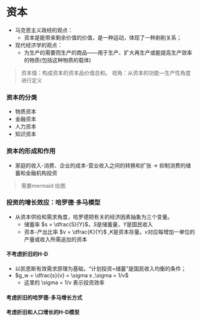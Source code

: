 # 资本

- 马克思主义政经的观点：
  - 资本是能带来剩余价值的价值，是一种运动，体现了一种剥削关系；
- 现代经济学的观点：
  - 为生产的需要而生产的商品——用于生产、扩大再生产或能提高生产效率的物质(包括这种物质的载体)
> 资本值：构成资本的资本品价值总和。
> 视角：从资本的功能—生产性角度进行定义


### 资本的分类

- 物质资本
- 金融资本
- 人力资本
- 知识资本

### 资本的形成和作用
- 家庭的收入-消费、企业的成本-营业收入之间的转换和扩张 -> 抑制消费的储蓄和金融机构投资

> 需要mermaid 绘图
>

### 投资的增长效应：哈罗德·多马模型 
- 从资本供给和需求角度，哈罗德把有关的经济因素抽象为三个变量。
  - 储蓄率 $s = \dfrac{S}{Y}$，$S$是储蓄量，$Y$是国民收入
  - 资本-产出比率 $v = \dfrac{K}{Y}$ ,$K$是资本存量。$v$对应每增加一单位的产量或收入所需追加的资本

#### 不考虑折旧的H-D
- 以凯恩斯有效需求原理为基础，“计划投资=储蓄”是国民收入均衡的条件；
- $g_w = \dfrac{s}{v} = \sigma s ,\sigma = 1/v$
  - 这里的 \sigma = 1/v 表示投资效率


#### 考虑折旧的哈罗德-多马增长方式


#### 考虑折旧和人口增长的H-D模型